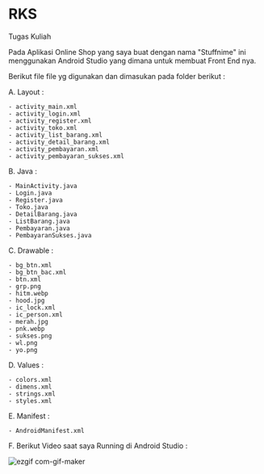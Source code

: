 # RKS
Tugas Kuliah

Pada Aplikasi Online Shop yang saya buat dengan nama "Stuffnime" ini menggunakan Android Studio yang dimana untuk membuat Front End nya.

Berikut file file yg digunakan dan dimasukan pada folder berikut :

A. Layout :

    - activity_main.xml
    - activity_login.xml
    - activity_register.xml
    - activity_toko.xml
    - activity_list_barang.xml   
    - activity_detail_barang.xml
    - activity_pembayaran.xml
    - activity_pembayaran_sukses.xml

B. Java :

    - MainActivity.java
    - Login.java
    - Register.java
    - Toko.java
    - DetailBarang.java
    - ListBarang.java
    - Pembayaran.java
    - PembayaranSukses.java
    
C. Drawable :

    - bg_btn.xml
    - bg_btn_bac.xml
    - btn.xml
    - grp.png
    - hitm.webp
    - hood.jpg
    - ic_lock.xml
    - ic_person.xml
    - merah.jpg
    - pnk.webp
    - sukses.png
    - wl.png
    - yo.png
    
D. Values :

    - colors.xml
    - dimens.xml
    - strings.xml
    - styles.xml
    
E. Manifest :

    - AndroidManifest.xml
    
F. Berikut Video saat saya Running di Android Studio :

![ezgif com-gif-maker](https://user-images.githubusercontent.com/76816980/105640130-3cfa6100-5eb7-11eb-82e7-58b5d2adbcdb.gif)
    
